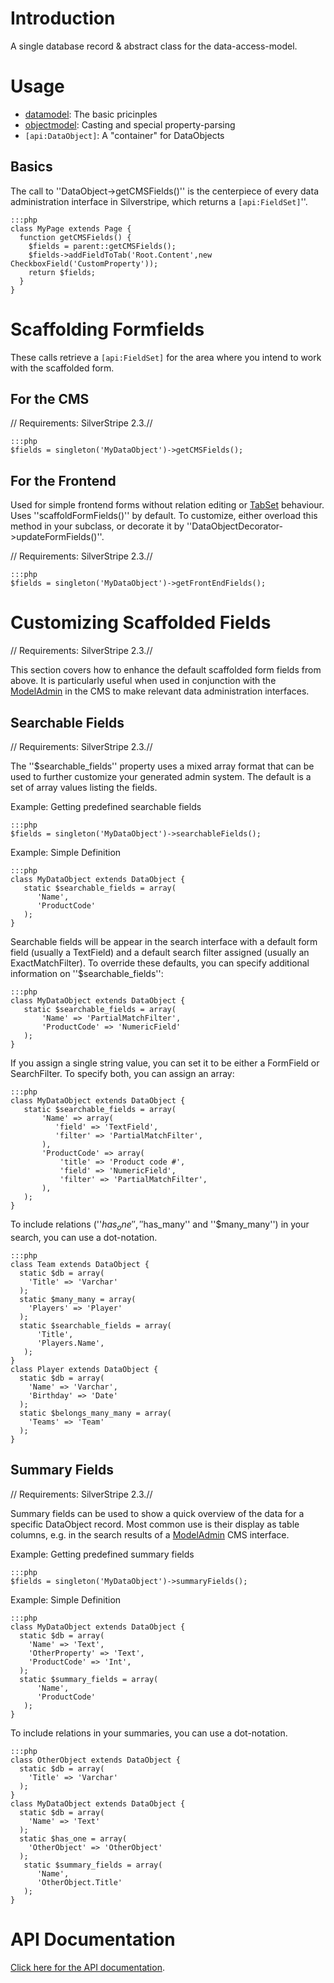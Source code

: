 # Introduction

A single database record & abstract class for the data-access-model. 

# Usage

*  [datamodel](datamodel): The basic pricinples
*  [objectmodel](objectmodel): Casting and special property-parsing
*  `[api:DataObject]`: A "container" for DataObjects

## Basics

The call to ''DataObject->getCMSFields()'' is the centerpiece of every data administration interface in Silverstripe,
which returns a `[api:FieldSet]`''.

	:::php
	class MyPage extends Page {
	  function getCMSFields() {
	    $fields = parent::getCMSFields();
	    $fields->addFieldToTab('Root.Content',new CheckboxField('CustomProperty'));
	    return $fields;
	  }
	}


# Scaffolding Formfields

These calls retrieve a `[api:FieldSet]` for the area where you intend to work with the scaffolded form.

## For the CMS

// Requirements: SilverStripe 2.3.//

	:::php
	$fields = singleton('MyDataObject')->getCMSFields();


## For the Frontend

Used for simple frontend forms without relation editing or [TabSet](TabSet) behaviour. Uses ''scaffoldFormFields()'' by
default. To customize, either overload this method in your subclass, or decorate it by
''DataObjectDecorator->updateFormFields()''.

// Requirements: SilverStripe 2.3.//

	:::php
	$fields = singleton('MyDataObject')->getFrontEndFields();


# Customizing Scaffolded Fields

// Requirements: SilverStripe 2.3.//

This section covers how to enhance the default scaffolded form fields from above.  It is particularly useful when used
in conjunction with the [ModelAdmin](ModelAdmin) in the CMS to make relevant data administration interfaces.


## Searchable Fields

// Requirements: SilverStripe 2.3.//

The ''$searchable_fields'' property uses a mixed array format that can be used to further customize your generated admin
system. The default is a set of array values listing the fields.

Example: Getting predefined searchable fields

	:::php
	$fields = singleton('MyDataObject')->searchableFields();


Example: Simple Definition

	:::php
	class MyDataObject extends DataObject {
	   static $searchable_fields = array(
	      'Name',
	      'ProductCode'
	   );
	}


Searchable fields will be appear in the search interface with a default form field (usually a TextField) and a default
search filter assigned (usually an ExactMatchFilter). To override these defaults, you can specify additional information
on ''$searchable_fields'':

	:::php
	class MyDataObject extends DataObject {
	   static $searchable_fields = array(
	       'Name' => 'PartialMatchFilter',
	       'ProductCode' => 'NumericField'
	   );
	}


If you assign a single string value, you can set it to be either a FormField or SearchFilter. To specify both, you can
assign an array:

	:::php
	class MyDataObject extends DataObject {
	   static $searchable_fields = array(
	       'Name' => array(
	          'field' => 'TextField',
	          'filter' => 'PartialMatchFilter',
	       ),
	       'ProductCode' => array(
	           'title' => 'Product code #',
	           'field' => 'NumericField',
	           'filter' => 'PartialMatchFilter',
	       ),
	   );
	}


To include relations (''$has_one'', ''$has_many'' and ''$many_many'') in your search, you can use a dot-notation.

	:::php
	class Team extends DataObject {
	  static $db = array(
	    'Title' => 'Varchar'
	  );
	  static $many_many = array(
	    'Players' => 'Player'
	  );
	  static $searchable_fields = array(
	      'Title',
	      'Players.Name',
	   );
	}
	class Player extends DataObject {
	  static $db = array(
	    'Name' => 'Varchar',
	    'Birthday' => 'Date'
	  );
	  static $belongs_many_many = array(
	    'Teams' => 'Team'
	  );
	}


## Summary Fields

// Requirements: SilverStripe 2.3.//

Summary fields can be used to show a quick overview of the data for a specific DataObject record. Most common use is
their display as table columns, e.g. in the search results of a [ModelAdmin](ModelAdmin) CMS interface.

Example: Getting predefined summary fields

	:::php
	$fields = singleton('MyDataObject')->summaryFields();


Example: Simple Definition

	:::php
	class MyDataObject extends DataObject {
	  static $db = array(
	    'Name' => 'Text',
	    'OtherProperty' => 'Text',
	    'ProductCode' => 'Int',
	  ); 
	  static $summary_fields = array(
	      'Name',
	      'ProductCode'
	   );
	}


To include relations in your summaries, you can use a dot-notation.

	:::php
	class OtherObject extends DataObject {
	  static $db = array(
	    'Title' => 'Varchar'
	  );
	}
	class MyDataObject extends DataObject {
	  static $db = array(
	    'Name' => 'Text'
	  );
	  static $has_one = array(
	    'OtherObject' => 'OtherObject'
	  );
	   static $summary_fields = array(
	      'Name',
	      'OtherObject.Title'
	   );
	}


# API Documentation

[Click here for the API documentation](http://api.silverstripe.org/trunk/sapphire/core/DataObject.html).

